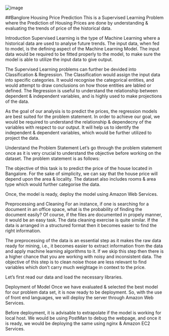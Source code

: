 ![image](https://user-images.githubusercontent.com/82457030/166624863-c19742c9-fb25-4c73-a714-aa26ca7cc612.png)


##Banglore Housing Price Prediction
This is a Supervised Learning Problem where the Prediction of Housing Prices are done by understanding & evaluating the trends of price of the historical data.

Introduction
Supervised Learning is the type of Machine Learning where a historical data are used to analyse future trends. The input data, when fed to model, is the defining aspect of the Machine Learning Model. The input data would be required to be fitted properly to the model, to make sure the model is able to utilize the input data to give output.

The Supervised Learning problems can further be devided into Classification & Regression. The Classification would assign the input data into specific categories. It would recognise the categorical entities, and would attempt to draw conclusions on how those entities are labled or defined. The Regression is useful to understand the relationship between dependent & independent variables, and is highly used to make projections of the data.

As the goal of our analysis is to predict the prices, the regression models are best suited for the problem statement. In order to achieve our goal, we would be required to understand the relationship & dependecny of the variables with respect to our output. It will help us to identify the independent & dependent variables, which would be further utilized to project the data.

Understand the Problem Statement
Let’s go through the problem statement once as it is very crucial to understand the objective before working on the dataset. The problem statement is as follows:

The objective of this task is to predict the price of the house located in Bangalore. For the sake of simplicity, we can say that the house price will depend upon the area & locality. The dataset also includes rooms & area type which would further categorise the data.

Once, the model is ready, deploy the model using Amazon Web Services.

Preprocessing and Cleaning
For an instance, if one is searching for a document in an office space, what is the probability of finding the document easily? Of course, if the files are documented in propely manner, it would be an easy task. The data cleaning exercise is quite similar. If the data is arranged in a structured format then it becomes easier to find the right information.

The preprocessing of the data is an essential step as it makes the raw data ready for mining, i.e., it becomes easier to extract information from the data and apply machine learning algorithms to it. If we skip this step then there is a higher chance that you are working with noisy and inconsistent data. The objective of this step is to clean noise those are less relevant to find variables which don’t carry much weightage in context to the price.

Let’s first read our data and load the necessary libraries.

Deployment of Model
Once we have evaluated & selected the best model for our problem data set, it is now ready to be deployment. So, with the use of front end languages, we will deploy the server through Amazon Web Services.

Before deployment, it is advisable to extrapolate if the model is working for local host. We would be using PostMan to debug the webpage, and once it is ready, we would be deploying the same using nginx & Amazon EC2 Services.
